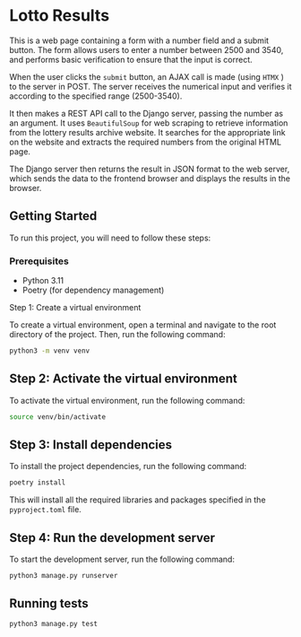# Lotto Results

This is a web page containing a form with a number field and a submit button. The form allows users to enter a number between 2500 and 3540, and performs basic verification to ensure that the input is correct.

When the user clicks the `submit` button, an AJAX call is made (using `HTMX` ) to the server in POST.
The server receives the numerical input and verifies it according to the specified range (2500-3540).

It then makes a REST API call to the Django server, passing the number as an argument. It uses `BeautifulSoup` for web scraping to retrieve information from the lottery results archive website. It searches for the appropriate link on the website and extracts the required numbers from the original HTML page.

The Django server then returns the result in JSON format to the web server, which sends the data to the frontend browser and displays the results in the browser.

## Getting Started

To run this project, you will need to follow these steps:

### Prerequisites

* Python 3.11
* Poetry (for dependency management)

Step 1: Create a virtual environment

To create a virtual environment, open a terminal and navigate to the root directory of the project. Then, run the following command:

```bash
python3 -m venv venv
```

## Step 2: Activate the virtual environment

To activate the virtual environment, run the following command:

```bash
source venv/bin/activate
```

## Step 3: Install dependencies

To install the project dependencies, run the following command:

```bash
poetry install
```

This will install all the required libraries and packages specified in the `pyproject.toml` file.

## Step 4: Run the development server

To start the development server, run the following command:

```python3
python3 manage.py runserver
```

## Running tests

```python
python3 manage.py test
```
